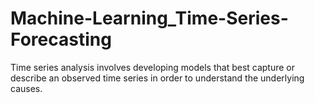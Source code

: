 # Machine-Learning_Time-Series-Forecasting
Time series analysis involves developing models that best capture or describe an observed time series in order to understand the underlying causes.
